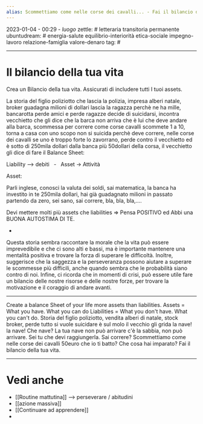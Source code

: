 ```yaml
---
alias: Scommettiamo come nelle corse dei cavalli... - Fai il bilancio della tua vita
---
```

2023-01-04 - 00:29 - *luogo*
zettle: # letteraria transitoria permanente
ubuntudream: # energia-salute equilibrio-interiorità etica-sociale impegno-lavoro relazione-famiglia valore-denaro 
tag: #

---
# Il bilancio della tua vita
Crea un Bilancio della tua vita. Assicurati di includere tutti I tuoi assets.

La storia del figlio poliziotto che lascia la polizia, impresa alberi natale, broker guadagna milioni di dollari lascia la ragazza perchè ne ha mille, bancarotta perde amici e perde ragazze decide di suicidarsi, incontra vecchietto che gli dice che la barca non arriva che è lui che deve andare alla barca, scommessa per correre come corse cavalli scommete 1 a 10, torna a casa con uno scopo non si suicida perchè deve correre, nelle corse dei cavalli se uno è troppo forte lo zavorrano, perde contro il vecchietto ed è sotto di 250mila dollari dalla banca più 50dollari della corsa, il vecchietto gli dice di fare il Balance Sheet:

Liability –> debiti   -   Asset -> Attività

Asset:

Parli inglese, conosci la valuta dei soldi, sai matematica, la banca ha investito in te 250mila dollari, hai già guadagnato milioni in passato partendo da zero, sei sano, sai correre, bla, bla, bla,….

Devi mettere molti più assets che liabilities => Pensa POSITIVO ed Abbi una BUONA AUTOSTIMA DI TE.

-
Questa storia sembra raccontare la morale che la vita può essere imprevedibile e che ci sono alti e bassi, ma è importante mantenere una mentalità positiva e trovare la forza di superare le difficoltà. Inoltre, suggerisce che la saggezza e la perseveranza possono aiutare a superare le scommesse più difficili, anche quando sembra che le probabilità siano contro di noi. Infine, ci ricorda che in momenti di crisi, può essere utile fare un bilancio delle nostre risorse e delle nostre forze, per trovare la motivazione e il coraggio di andare avanti.

---
Create a balance Sheet of your life
more assets than liabilities.
Assets = What you have. What you can do
Liabilities = What you don't have. What you can't do.
Storia del figlio poliziotto, vendita alberi di natale, stock broker, perde tutto si vuole suicidare è sul molo il vecchio gli grida la nave! la nave!
Che nave?
La tua nave non può arrivare c'è la sabbia, non può arrivare. Sei tu che devi raggiungerla.
Sai correre?
Scommettiamo come nelle corse dei cavalli 50euro che io ti batto?
Che cosa hai imparato?
Fai il bilancio della tua vita.



---
# Vedi anche
- [[Routine mattutina]] --> perseverare / abitudini
- [[azione massiva]]
- [[Continuare ad apprendere]]
- 